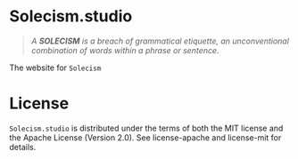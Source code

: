# Solecism.studio

> *A **SOLECISM** is a breach of grammatical etiquette, an unconventional combination of words within a phrase or sentence.*

The website for `Solecism` 

# License
`Solecism.studio` is distributed under the terms of both the MIT license and the Apache License (Version 2.0). See license-apache and license-mit for details.
